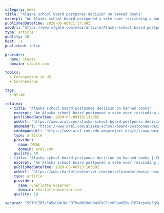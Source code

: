 ```yaml
---
category: news
title: "Alaska school board postpones decision on banned books"
excerpt: "An Alaska school board postponed a vote over rescinding a ban on selected English course books after taking public testimony on the issue that attracted national attention when a Grammy-winning rock group pledged to purchase the banned books for students."
publishedDateTime: 2020-05-08T21:17:00Z
webUrl: "https://www.sfgate.com/news/article/Alaska-school-board-postpones-decision-on-banned-15256419.php"
type: article
quality: 20
heat: -1
published: false

provider:
  name: SFGate
  domain: sfgate.com

topics:
  - Coronavirus in US
  - Coronavirus

tags:
  - US-AK

related:
  - title: "Alaska school board postpones decision on banned books"
    excerpt: "An Alaska school board postponed a vote over rescinding a ban on selected English course books after taking public testimony on the issue that attracted national attention when a Grammy-winning rock group pledged to purchase the banned books for students."
    publishedDateTime: 2020-05-09T10:13:00Z
    webUrl: "https://www.wral.com/alaska-school-board-postpones-decision-on-banned-books/19090046/"
    ampWebUrl: "https://www.wral.com/alaska-school-board-postpones-decision-on-banned-books/19090046/?version=amp"
    cdnAmpWebUrl: "https://www-wral-com.cdn.ampproject.org/c/s/www.wral.com/alaska-school-board-postpones-decision-on-banned-books/19090046/?version=amp"
    type: article
    provider:
      name: WRAL
      domain: wral.com
    quality: 40
  - title: "Alaska school board postpones decision on banned books | Charlotte Observer"
    excerpt: "An Alaska school board postponed a vote over rescinding a ban on selected English course books after taking public testimony on the issue that attracted national attention when a Grammy-winning rock group pledged to purchase the banned books for students."
    publishedDateTime: 2020-05-08T13:18:00Z
    webUrl: "https://www.charlotteobserver.com/entertainment/music-news-reviews/article242593276.html"
    type: article
    provider:
      name: Charlotte Observer
      domain: charlotteobserver.com
    quality: 18

secured: "5STOiZB5/F45wUUmJKuJ0TMwdW39oU6WXFNSFjx6RouHEMpuIB7AcpnXe5qSpFSeRYm+B8w2Ryh7nN9+c432rwanL+TdPPDrfktu6rjrYoDZ3h7bqXghsvyOv08NnxUWoVgQoE2Fbq3m+1kwfwKNcPLJBKlHRXukaOkSFX5/mO1iWE8jd1VNenEAIQBs7wQeF0cWRSZ60h7n7f2ketDpJ66ZkTETOxAc/exMoVENKJslXw6IqWk6jiNImAjw/vPDSXOEwqy/x0Ado/agYx62c35giH7katZbKWDIY3d+aKcdvYOsiQCilYjtzszA5A0b;f6ItDggJAZS0SDcJQf0/1Q=="
---
```


